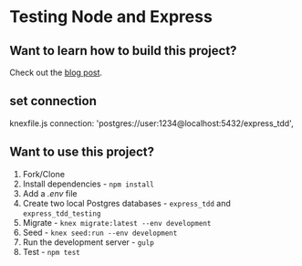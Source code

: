 # Testing Node and Express

## Want to learn how to build this project?

Check out the [blog post](http://mherman.org/blog/2016/09/12/testing-node-and-express/#.V9bWMZMrJE4).

## set connection
knexfile.js
    connection: 'postgres://user:1234@localhost:5432/express_tdd',

## Want to use this project?

1. Fork/Clone
1. Install dependencies - `npm install`
1. Add a *.env* file
1. Create two local Postgres databases - `express_tdd` and `express_tdd_testing`
1. Migrate - `knex migrate:latest --env development`
1. Seed - `knex seed:run --env development`
1. Run the development server - `gulp`
1. Test - `npm test`
